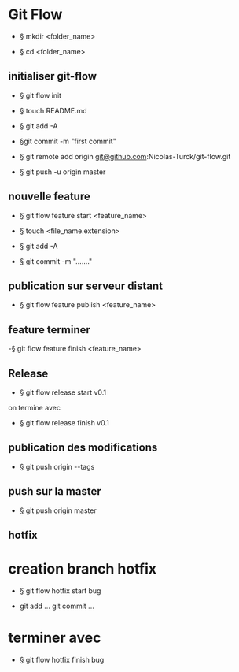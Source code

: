 # Git Flow

- § mkdir <folder_name>

- § cd <folder_name>

## initialiser git-flow

- § git flow init

- § touch README.md

- § git add -A

- §git commit -m "first commit"

- § git remote add origin git@github.com:Nicolas-Turck/git-flow.git

- § git push -u origin master

## nouvelle feature

- § git flow feature start <feature_name>

- § touch <file_name.extension>

- § git add -A

- § git commit -m "......."

## publication sur serveur distant

- § git flow feature publish <feature_name>

## feature terminer 

-§ git flow feature finish <feature_name>

## Release

- § git flow release start v0.1

on termine avec 

- § git flow release finish v0.1

## publication des modifications

- § git push origin --tags

## push sur la master 

- § git push origin master

## hotfix

# creation branch hotfix

- § git flow hotfix start bug

- git add ... git commit ...

# terminer avec 

- § git flow hotfix finish bug 


